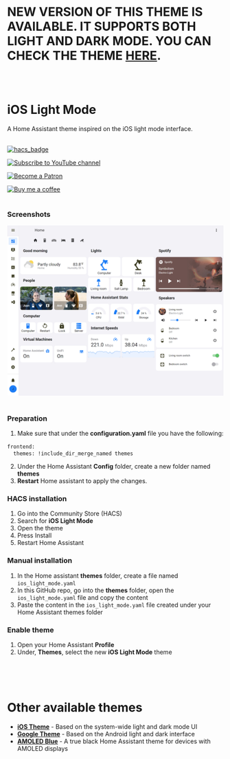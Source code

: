# NEW VERSION OF THIS THEME IS AVAILABLE. IT SUPPORTS BOTH LIGHT AND DARK MODE. YOU CAN CHECK THE THEME [HERE](https://github.com/JuanMTech/ios-theme).
<br />
<br />

# iOS Light Mode

A Home Assistant theme inspired on the iOS light mode interface.
<br />
<br />

[![hacs_badge](https://img.shields.io/badge/HACS-Default-orange.svg?style=for-the-badge)](https://github.com/hacs/integration)


[![Subscribe to YouTube channel][youtube-sub-shield]][youtubesubscribe]

[![Become a Patron][become-a-patron-shield]][becomeapatron]

[![Buy me a coffee][buymeacoffee-shield]][buymeacoffee]
<br />
<br />

### Screenshots

![iOS Light Mode 1](https://raw.githubusercontent.com/JuanMTech/ios_light_mode_theme/master/images/iOS%20Light%20Mode%201.jpg)<br />
<br />


### Preparation
1. Make sure that under the **configuration.yaml** file you have the following:

```
frontend:
  themes: !include_dir_merge_named themes
```

2. Under the Home Assistant **Config** folder, create a new folder named **themes**
3. **Restart** Home assistant to apply the changes. 

### HACS installation
1. Go into the Community Store (HACS)
2. Search for **iOS Light Mode**
3. Open the theme
4. Press Install
5. Restart Home Assistant

### Manual installation
1. In the Home assistant **themes** folder, create a file named `ios_light_mode.yaml`
2. In this GitHub repo, go into the **themes** folder, open the `ios_light_mode.yaml` file and copy the content
3. Paste the content in the `ios_light_mode.yaml` file created under your Home Assistant themes folder

### Enable theme
1. Open your Home Assistant **Profile**
2. Under, **Themes**, select the new **iOS Light Mode** theme
<br />
<br />
<br />

# Other available themes
- [**iOS Theme**](https://github.com/JuanMTech/ios-theme) - Based on the system-wide light and dark mode UI
- [**Google Theme**](https://github.com/JuanMTech/google-theme) - Based on the Android light and dark interface
- [**AMOLED Blue**](https://github.com/JuanMTech/amoled_blue) - A true black Home Assistant theme for devices with AMOLED displays


[buymeacoffee-shield]: https://i.imgur.com/Hzn2rM8.png
[buymeacoffee]: https://www.buymeacoffee.com/JuanMTech
[become-a-patron-shield]: https://i.imgur.com/U9BjCfc.png
[becomeapatron]: https://www.patreon.com/JuanMTech
[youtube-sub-shield]: https://i.imgur.com/6TAqHgi.png
[youtubesubscribe]: https://www.youtube.com/c/JuanMTech?sub_confirmation=1
